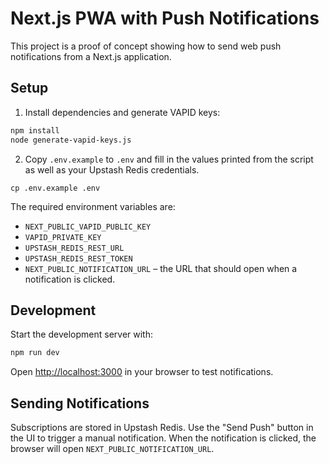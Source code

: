 # Next.js PWA with Push Notifications

This project is a proof of concept showing how to send web push notifications from a Next.js application.

## Setup

1. Install dependencies and generate VAPID keys:

```bash
npm install
node generate-vapid-keys.js
```

2. Copy `.env.example` to `.env` and fill in the values printed from the script as well as your Upstash Redis credentials.

```
cp .env.example .env
```

The required environment variables are:

- `NEXT_PUBLIC_VAPID_PUBLIC_KEY`
- `VAPID_PRIVATE_KEY`
- `UPSTASH_REDIS_REST_URL`
- `UPSTASH_REDIS_REST_TOKEN`
- `NEXT_PUBLIC_NOTIFICATION_URL` – the URL that should open when a notification is clicked.

## Development

Start the development server with:

```bash
npm run dev
```

Open <http://localhost:3000> in your browser to test notifications.

## Sending Notifications

Subscriptions are stored in Upstash Redis. Use the "Send Push" button in the UI to trigger a manual notification. When the notification is clicked, the browser will open `NEXT_PUBLIC_NOTIFICATION_URL`.

